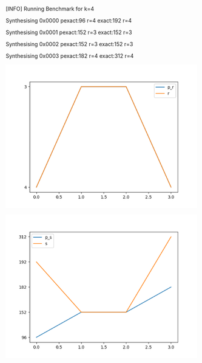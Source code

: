 [INFO] Running Benchmark for k=4

Synthesising 0x0000 pexact:96 r=4 exact:192 r=4

Synthesising 0x0001 pexact:152 r=3 exact:152 r=3

Synthesising 0x0002 pexact:152 r=3 exact:152 r=3

Synthesising 0x0003 pexact:182 r=4 exact:312 r=4

![image1](https://github.com/FeldmeierMichael/Exact-Power-Synthesis/blob/main/benchmark_r.png?)

![image2](https://github.com/FeldmeierMichael/Exact-Power-Synthesis/blob/main/benchmark_s.png?)

